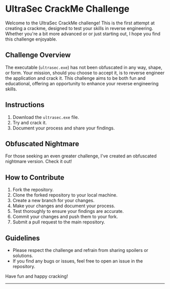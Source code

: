 # UltraSec CrackMe Challenge

Welcome to the UltraSec CrackMe challenge! This is the first attempt at creating a crackme, designed to test your skills in reverse engineering. Whether you're a bit more advanced or or just starting out, I hope you find this challenge enjoyable.

## Challenge Overview

The executable (`ultrasec.exe`) has not been obfuscated in any way, shape, or form. Your mission, should you choose to accept it, is to reverse engineer the application and crack it. This challenge aims to be both fun and educational, offering an opportunity to enhance your reverse engineering skills.

## Instructions

1. Download the `ultrasec.exe` file.
2. Try and crack it.
3. Document your process and share your findings.

## Obfuscated Nightmare

For those seeking an even greater challenge, I've created an obfuscated nightmare version.
Check it out!



## How to Contribute

1. Fork the repository.
2. Clone the forked repository to your local machine.
3. Create a new branch for your changes.
4. Make your changes and document your process.
5. Test thoroughly to ensure your findings are accurate.
6. Commit your changes and push them to your fork.
7. Submit a pull request to the main repository.

## Guidelines

- Please respect the challenge and refrain from sharing spoilers or solutions.
- If you find any bugs or issues, feel free to open an issue in the repository.

Have fun and happy cracking!

---
